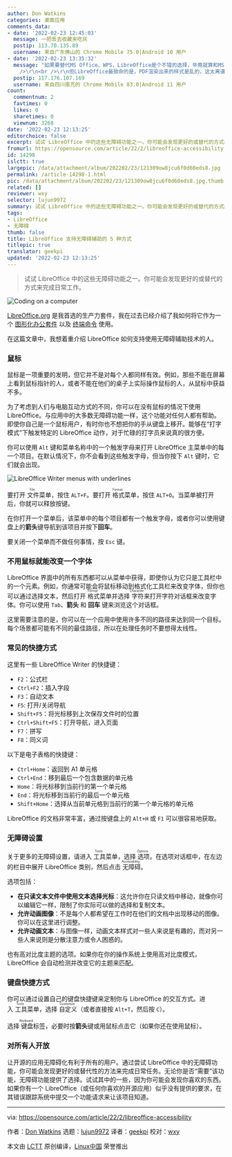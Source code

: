 ```yaml
---
author: Don Watkins
categories: 桌面应用
comments_data:
- date: '2022-02-23 12:45:03'
  message: 一把丢去收藏夹吃灰
  postip: 113.70.135.89
  username: 来自广东佛山的 Chrome Mobile 75.0|Android 10 用户
- date: '2022-02-23 13:35:32'
  message: "如果要替代MS Office、WPS，LibreOffice是个不错的选择，毕竟就算和MS Ofiice格式有些不兼容，但都在内部使用，问题不大。<br
    />\r\n<br />\r\n但LibreOffice最致命的是，PDF渲染出来的样式是乱的，这太离谱了，其它特别小众的pdf阅读器都没出现过这种问题。"
  postip: 117.176.107.169
  username: 来自四川南充的 Chrome Mobile 83.0|Android 11 用户
count:
  commentnum: 2
  favtimes: 0
  likes: 0
  sharetimes: 0
  viewnum: 3268
date: '2022-02-23 12:13:25'
editorchoice: false
excerpt: 试试 LibreOffice 中的这些无障碍功能之一。你可能会发现更好的或替代的方式来完成日常工作。
fromurl: https://opensource.com/article/22/2/libreoffice-accessibility
id: 14298
islctt: true
largepic: /data/attachment/album/202202/23/121309ow8jcu6f0d60eds8.jpg
permalink: /article-14298-1.html
pic: /data/attachment/album/202202/23/121309ow8jcu6f0d60eds8.jpg.thumb.jpg
related: []
reviewer: wxy
selector: lujun9972
summary: 试试 LibreOffice 中的这些无障碍功能之一。你可能会发现更好的或替代的方式来完成日常工作。
tags:
- LibreOffice
- 无障碍
thumb: false
title: LibreOffice 支持无障碍辅助的 5 种方式
titlepic: true
translator: geekpi
updated: '2022-02-23 12:13:25'
---
```



> 
> 试试 LibreOffice 中的这些无障碍功能之一。你可能会发现更好的或替代的方式来完成日常工作。
> 
> 
> 


![](/data/attachment/album/202202/23/121309ow8jcu6f0d60eds8.jpg "Coding on a computer")


[LibreOffice.org](http://LibreOffice.org) 是我首选的生产力套件，我在过去已经介绍了我如何将它作为一个 [图形化办公套件](https://opensource.com/article/21/9/libreoffice-tips) 以及 [终端命令](https://opensource.com/article/21/3/libreoffice-command-line) 使用。


在这篇文章中，我想着重介绍 LibreOffice 如何支持使用无障碍辅助技术的人。


### 鼠标


鼠标是一项重要的发明，但它并不是对每个人都同样有效。例如，那些不能在屏幕上看到鼠标指针的人，或者不能在他们的桌子上实际操作鼠标的人，从鼠标中获益不多。


为了考虑到人们与电脑互动方式的不同，你可以在没有鼠标的情况下使用 LibreOffice。与应用中的大多数无障碍功能一样，这个功能对任何人都有帮助。即使你自己是一个鼠标用户，有时你也不想把你的手从键盘上移开。能够在“打字模式”下触发特定的 LibreOffice 动作，对于忙碌的打字员来说真的很方便。


你可以使用 `Alt` 键和菜单名称中的一个触发字母来打开 LibreOffice 主菜单中的每一个项目。在默认情况下，你不会看到这些触发字母，但当你按下 `Alt` 键时，它们就会出现。


![LibreOffice Writer menus with underlines](/data/attachment/album/202202/23/121327gct2hxtlo1c26zan.jpg "LibreOffice Writer menus with underlines")


要打开<ruby> 文件 <rt>  File </rt></ruby>菜单，按住 `ALT+F`。要打开<ruby> 格式 <rt>  Format </rt></ruby>菜单，按住 `ALT+O`。当菜单被打开后，你就可以释放按键。


在你打开一个菜单后，该菜单中的每个项目都有一个触发字母，或者你可以使用键盘上的**箭头**键导航到该项目并按下**回车**。


要关闭一个菜单而不做任何事情，按 `Esc` 键。


### 不用鼠标就能改变一个字体


LibreOffice 界面中的所有东西都可以从菜单中获得，即使你认为它只是工具栏中的一个元素。例如，你通常可能会将鼠标移动到格式化工具栏来改变字体，但你也可以通过选择文本，然后打开<ruby> 格式 <rt>  Format </rt></ruby>菜单并选择<ruby> 字符 <rt>  Character </rt></ruby>来打开字符对话框来改变字体。你可以使用 `Tab`、**箭头** 和 **回车** 键来浏览这个对话框。


这里需要注意的是，你可以在一个应用中使用许多不同的路径来达到同一个目标。每个场景都可能有不同的最佳路径，所以在处理任务时不要想得太线性。


### 常见的快捷方式


这里有一些 LibreOffice Writer 的快捷键：


* `F2`：公式栏
* `Ctrl+F2`：插入字段
* `F3`：自动文本
* `F5`: 打开/关闭导航
* `Shift+F5`：将光标移到上次保存文件时的位置
* `Ctrl+Shift+F5`：打开导航，进入页面
* `F7`：拼写
* `F8`：同义词


以下是电子表格的快捷键：


* `Ctrl+Home`：返回到 A1 单元格
* `Ctrl+End`：移到最后一个包含数据的单元格
* `Home`：将光标移到当前行的第一个单元格
* `End`：将光标移到当前行的最后一个单元格
* `Shift+Home`：选择从当前单元格到当前行的第一个单元格的单元格


LibreOffice 的文档非常丰富，通过按键盘上的 `Alt+H` 或 `F1` 可以很容易地获取。


### 无障碍设置


关于更多的无障碍设置，请进入<ruby> 工具 <rt>  Tools </rt></ruby>菜单，选择<ruby> 选项 <rt>  Options </rt></ruby>。在选项对话框中，在左边的栏目中展开 LibreOffice 类别，然后点击<ruby> 无障碍 <rt>  Accessibility </rt></ruby>。


选项包括：


* **在只读文本文件中使用文本选择光标**：这允许你在只读文档中移动，就像你可以编辑它一样，限制了你实际可以做的选择和复制文本。
* **允许动画图像**：不是每个人都希望在工作时在他们的文档中出现移动的图像。你可以在这里进行调整。
* **允许动画文本**：与图像一样，动画文本样式对一些人来说是有趣的，而对另一些人来说则是分散注意力或令人困惑的。


也有高对比度主题的选项。如果你在你的操作系统上使用高对比度模式，LibreOffice 会自动检测并改变它的主题来匹配。


### 键盘快捷方式


你可以通过设置自己的键盘快捷键来定制你与 LibreOffice 的交互方式。进入<ruby> 工具 <rt>  Tools </rt></ruby>菜单，选择<ruby> 自定义 <rt>  Customize </rt></ruby>（或者直接按 `Alt+T`，然后按 `C`）。


选择<ruby> 键盘 <rt>  Keyboard </rt></ruby>标签，必要时按**箭头**键或用鼠标点击它（如果你还在使用鼠标）。


### 对所有人开放


让开源的应用无障碍化有利于所有的用户。通过尝试 LibreOffice 中的无障碍功能，你可能会发现更好的或替代性的方法来完成日常任务。无论你是否“需要”该功能，无障碍功能提供了选择。试试其中的一些，因为你可能会发现你喜欢的东西。如果你有一个 LibreOffice（或任何你喜欢的开源应用）似乎没有提供的要求，在其错误跟踪系统中提交一个功能请求来让该项目知道。




---


via: <https://opensource.com/article/22/2/libreoffice-accessibility>


作者：[Don Watkins](https://opensource.com/users/don-watkins) 选题：[lujun9972](https://github.com/lujun9972) 译者：[geekpi](https://github.com/geekpi) 校对：[wxy](https://github.com/wxy)


本文由 [LCTT](https://github.com/LCTT/TranslateProject) 原创编译，[Linux中国](https://linux.cn/) 荣誉推出